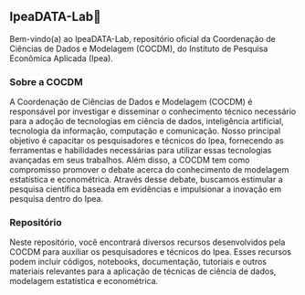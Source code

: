 ## IpeaDATA-Lab👋

Bem-vindo(a) ao IpeaDATA-Lab, repositório oficial da Coordenação de Ciências de Dados e Modelagem (COCDM), do Instituto de Pesquisa Econômica Aplicada (Ipea).

### Sobre a COCDM
A Coordenação de Ciências de Dados e Modelagem (COCDM) é responsável por investigar e disseminar o conhecimento técnico necessário para a adoção de tecnologias em ciência de dados, inteligência artificial, tecnologia da informação, computação e comunicação. Nosso principal objetivo é capacitar os pesquisadores e técnicos do Ipea, fornecendo as ferramentas e habilidades necessárias para utilizar essas tecnologias avançadas em seus trabalhos.
Além disso, a COCDM tem como compromisso promover o debate acerca do conhecimento de modelagem estatística e econométrica. Através desse debate, buscamos estimular a pesquisa científica baseada em evidências e impulsionar a inovação em pesquisa dentro do Ipea.

### Repositório
Neste repositório, você encontrará diversos recursos desenvolvidos pela COCDM para auxiliar os pesquisadores e técnicos do Ipea. Esses recursos podem incluir códigos, notebooks, documentação, tutoriais e outros materiais relevantes para a aplicação de técnicas de ciência de dados, modelagem estatística e econométrica.
